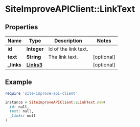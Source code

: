 # SiteImproveAPIClient::LinkText

## Properties

| Name | Type | Description | Notes |
| ---- | ---- | ----------- | ----- |
| **id** | **Integer** | Id of the link text. |  |
| **text** | **String** | The link text. | [optional] |
| **_links** | [**Links3**](Links3.md) |  | [optional] |

## Example

```ruby
require 'site-improve-api-client'

instance = SiteImproveAPIClient::LinkText.new(
  id: null,
  text: null,
  _links: null
)
```


